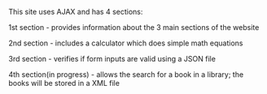 This site uses AJAX and has 4 sections:

1st section - provides information about the 3 main sections of the website

2nd section - includes a calculator which does simple math equations

3rd section - verifies if form inputs are valid using a JSON file

4th section(in progress) - allows the search for a book in a library; the books will be stored in a XML file
